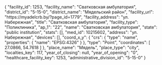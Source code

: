{
    "facility_id": 1253,
    "facility_name": "Сватковская амбулатория",
    "district_id": "5-15-0",
    "district_name": "Мядельский район",
    "facility_url": "https:\/\/myadelcrb.by\/?page_id=1779",
    "facility_address": "ул. Набережная",
    "title": "Сватковская амбулатория",
    "facility_type": "Поликлиника",
    "ap_1": "22",
    "name": "Сватковская амбулатория",
    "state": "public institution",
    "stats": [],
    "med_id": 10215602,
    "address": "ул. Набережная",
    "devices": [],
    "coord_x_y": {
        "crs": {
            "type": "name",
            "properties": {
                "name": "EPSG:4326"
            }
        },
        "type": "Point",
        "coordinates": [
            27.0866,
            54.7618
        ]
    },
    "place_name": "Мядель",
    "place_type": "city",
    "localties_key": 117,
    "year_of_closing": null,
    "year_of_opening": "0",
    "healthcare_facility_key": 1253,
    "administrative_division_id": "5-15-0"
}